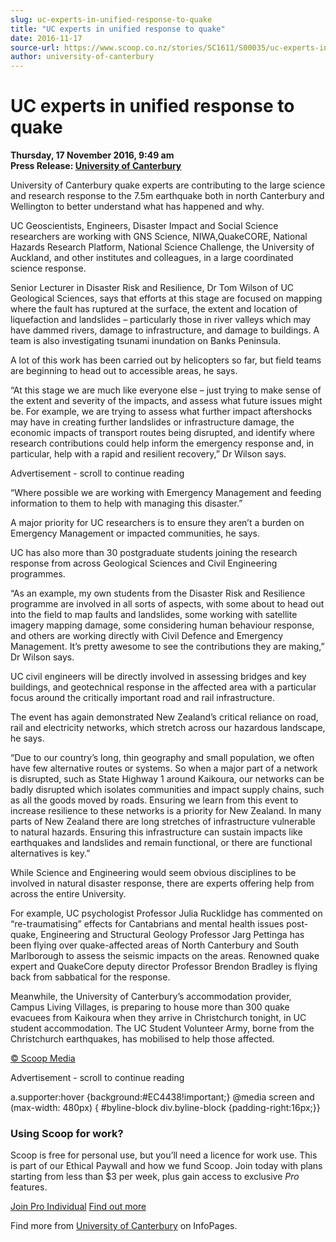 ```yaml
---
slug: uc-experts-in-unified-response-to-quake
title: "UC experts in unified response to quake"
date: 2016-11-17
source-url: https://www.scoop.co.nz/stories/SC1611/S00035/uc-experts-in-unified-response-to-quake.htm
author: university-of-canterbury
---
```

UC experts in unified response to quake
=======================================

**Thursday, 17 November 2016, 9:49 am**  
**Press Release: [University of Canterbury](https://info.scoop.co.nz/University_of_Canterbury)**

University of Canterbury quake experts are contributing to the large science and research response to the 7.5m earthquake both in north Canterbury and Wellington to better understand what has happened and why.

UC Geoscientists, Engineers, Disaster Impact and Social Science researchers are working with GNS Science, NIWA,QuakeCORE, National Hazards Research Platform, National Science Challenge, the University of Auckland, and other institutes and colleagues, in a large coordinated science response.

Senior Lecturer in Disaster Risk and Resilience, Dr Tom Wilson of UC Geological Sciences, says that efforts at this stage are focused on mapping where the fault has ruptured at the surface, the extent and location of liquefaction and landslides – particularly those in river valleys which may have dammed rivers, damage to infrastructure, and damage to buildings. A team is also investigating tsunami inundation on Banks Peninsula.

A lot of this work has been carried out by helicopters so far, but field teams are beginning to head out to accessible areas, he says.

“At this stage we are much like everyone else – just trying to make sense of the extent and severity of the impacts, and assess what future issues might be. For example, we are trying to assess what further impact aftershocks may have in creating further landslides or infrastructure damage, the economic impacts of transport routes being disrupted, and identify where research contributions could help inform the emergency response and, in particular, help with a rapid and resilient recovery,” Dr Wilson says.

Advertisement - scroll to continue reading





“Where possible we are working with Emergency Management and feeding information to them to help with managing this disaster.”

A major priority for UC researchers is to ensure they aren’t a burden on Emergency Management or impacted communities, he says.

UC has also more than 30 postgraduate students joining the research response from across Geological Sciences and Civil Engineering programmes.

“As an example, my own students from the Disaster Risk and Resilience programme are involved in all sorts of aspects, with some about to head out into the field to map faults and landslides, some working with satellite imagery mapping damage, some considering human behaviour response, and others are working directly with Civil Defence and Emergency Management. It’s pretty awesome to see the contributions they are making,” Dr Wilson says.

UC civil engineers will be directly involved in assessing bridges and key buildings, and geotechnical response in the affected area with a particular focus around the critically important road and rail infrastructure.

The event has again demonstrated New Zealand’s critical reliance on road, rail and electricity networks, which stretch across our hazardous landscape, he says.

“Due to our country’s long, thin geography and small population, we often have few alternative routes or systems. So when a major part of a network is disrupted, such as State Highway 1 around Kaikoura, our networks can be badly disrupted which isolates communities and impact supply chains, such as all the goods moved by roads. Ensuring we learn from this event to increase resilience to these networks is a priority for New Zealand. In many parts of New Zealand there are long stretches of infrastructure vulnerable to natural hazards. Ensuring this infrastructure can sustain impacts like earthquakes and landslides and remain functional, or there are functional alternatives is key.”

While Science and Engineering would seem obvious disciplines to be involved in natural disaster response, there are experts offering help from across the entire University.

For example, UC psychologist Professor Julia Rucklidge has commented on “re-traumatising” effects for Cantabrians and mental health issues post-quake, Engineering and Structural Geology Professor Jarg Pettinga has been flying over quake-affected areas of North Canterbury and South Marlborough to assess the seismic impacts on the areas. Renowned quake expert and QuakeCore deputy director Professor Brendon Bradley is flying back from sabbatical for the response.

Meanwhile, the University of Canterbury’s accommodation provider, Campus Living Villages, is preparing to house more than 300 quake evacuees from Kaikoura when they arrive in Christchurch tonight, in UC student accommodation. The UC Student Volunteer Army, borne from the Christchurch earthquakes, has mobilised to help those affected.  

[© Scoop Media](http://www.scoop.co.nz/about/terms.html)  

Advertisement - scroll to continue reading



a.supporter:hover {background:#EC4438!important;} @media screen and (max-width: 480px) { #byline-block div.byline-block {padding-right:16px;}}

### Using Scoop for work?

Scoop is free for personal use, but you’ll need a licence for work use. This is part of our Ethical Paywall and how we fund Scoop. Join today with plans starting from less than $3 per week, plus gain access to exclusive _Pro_ features.  
  
[Join Pro Individual](https://pro.scoop.co.nz/Individual/?from=ProIn24) [Find out more](https://pro.scoop.co.nz/using-scoop-for-work/?from=ProIn24)

Find more from [University of Canterbury](https://info.scoop.co.nz/University_of_Canterbury) on InfoPages.